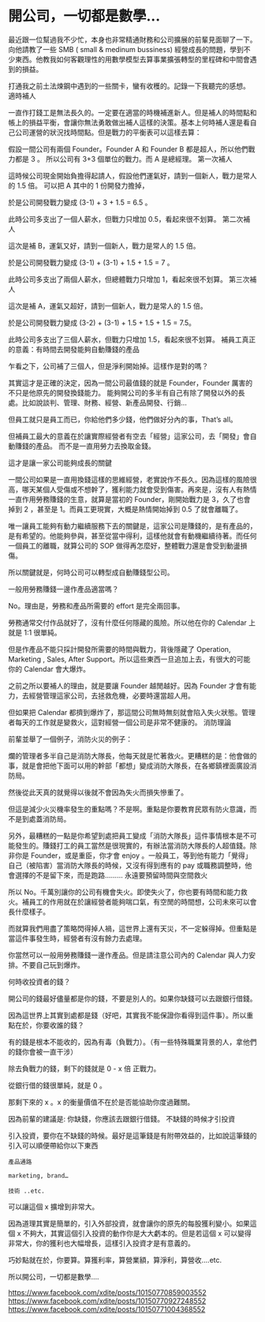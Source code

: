 # 開公司，一切都是數學...

最近跟一位幫過我不少忙，本身也非常精通財務和公司擴展的前輩見面聊了一下。向他請教了一些 SMB ( small & medinum bussiness) 經營成長的問題，學到不少東西。他教我如何客觀理性的用數學模型去算事業擴張轉型的里程碑和中間會遇到的損益。

打通我之前土法煉鋼中遇到的一些關卡，蠻有收穫的。記錄一下我聽完的感想。
適時補人

一直作打錢工是無法長久的。一定要在適當的時機補進新人。但是補人的時間點和帳上的損益平衡，會讓你無法勇敢做出補人這樣的決策。基本上何時補人還是看自己公司運營的狀況找時間點。但是戰力的平衡表可以這樣去算：

假設一間公司有兩個 Founder。Founder A 和 Founder B 都是超人，所以他們戰力都是 3 。 所以公司有 3+3 個單位的戰力。而 A 是總經理。
第一次補人

這時候公司現金開始負擔得起請人，假設他們運氣好，請到一個新人，戰力是常人的 1.5 倍。 可以把 A 其中的 1 份開發力擔掉，

於是公司開發戰力變成 (3-1) + 3 + 1.5 = 6.5 。

此時公司多支出了一個人薪水，但戰力只增加 0.5，看起來很不划算。
第二次補人

這次是補 B，運氣又好，請到一個新人，戰力是常人的 1.5 倍。

於是公司開發戰力變成 (3-1) + (3-1) + 1.5 + 1.5 = 7 。

此時公司多支出了兩個人薪水，但總體戰力只增加 1，看起來很不划算。
第三次補人

這次是補 A，運氣又超好，請到一個新人，戰力是常人的 1.5 倍。

於是公司開發戰力變成 (3-2) + (3-1) + 1.5 + 1.5 + 1.5 = 7.5。

此時公司多支出了三個人薪水，但戰力只增加 1.5，看起來很不划算。
補員工真正的意義：有時間去開發能夠自動賺錢的產品

乍看之下，公司補了三個人，但是淨利開始掉。這樣作是對的嗎？

其實這才是正確的決定，因為一間公司最值錢的就是 Founder，Founder 厲害的不只是他原先的開發換錢能力。 能夠開公司的多半有自己有除了開發以外的長處。比如說談判、管理、財務、經營、新產品開發、行銷…

但員工就只是員工而已，你給他們多少錢，他們做好分內的事，That’s all。

但補員工最大的意義在於讓實際經營者有空去「經營」這家公司，去「開發」會自動賺錢的產品。 而不是一直用勞力去換取金錢。

這才是讓一家公司能夠成長的關鍵

一間公司如果是一直用換錢這樣的思維經營，老實說作不長久。因為這樣的風險很高，哪天某個人受傷或不想幹了，獲利能力就會受到傷害。再來是，沒有人有熱情一直作用勞務賺錢的生意，就算是當初的 Founder，剛開始戰力是 3，久了也會掉到 2 ，甚至是 1。而員工更現實，大概是熱情開始掉到 0.5 了就會離職了。

唯一讓員工能夠有動力繼續服務下去的關鍵是，這家公司是賺錢的，是有產品的，是有希望的。他能夠參與，甚至從當中得利，這樣他就會有動機繼續待著。而任何一個員工的離職，就算公司的 SOP 做得再怎麼好，整體戰力還是會受到動盪損傷。

所以關鍵就是，何時公司可以轉型成自動賺錢型公司。

一般用勞務賺錢一邊作產品適當嗎？

No。理由是，勞務和產品所需要的 effort 是完全兩回事。

勞務通常交付作品就好了，沒有什麼任何隱藏的風險。所以他在你的 Calendar 上就是 1:1 很單純。

但是作產品不能只採計開發所需要的時間與戰力，背後隱藏了 Operation, Marketing , Sales, After Support。所以這些東西一旦追加上去，有很大的可能你的 Calendar 會大爆炸。

之前之所以要補人的理由，就是要讓 Founder 越閒越好。因為 Founder 才會有能力，去經營管理這家公司，去拯救危機，必要時還當超人用。

但如果把 Calendar 都擠到爆炸了，那這間公司無時無刻就會陷入失火狀態。管理者每天的工作就是變救火，這對經營一個公司是非常不健康的。
消防理論

前輩並舉了一個例子，消防火災的例子：

爛的管理者多半自己是消防大隊長，他每天就是忙著救火。更糟糕的是：他會做的事，就是會把他下面可以用的幹部「都想」變成消防大隊長，在各鄉鎮裡面廣設消防局。

然後從此天真的就覺得以後就不會因為失火而損失慘重了。

但這是減少火災機率發生的重點嗎？不是啊。重點是你要教育民眾有防火意識，而不是到處蓋消防局。

另外，最糟糕的一點是你希望到處把員工變成「消防大隊長」這件事情根本是不可能發生的。賺錢打工的員工當然是很現實的，有辦法當消防大隊長的人超值錢。除非你是 Founder，或是重臣，你才會 enjoy 。一般員工，等到他有能力「覺得」自己（被陷害）當消防大隊長的時候，又沒有得到應有的 pay 或職務調整時，他會選擇的不是留下來，而是跑路………
永遠要預留時間與空間救火

所以 No。千萬別讓你的公司有機會失火。即使失火了，你也要有時間和能力救火。補員工的作用就在於讓經營者能夠喘口氣，有空閒的時間想，公司未來可以會長什麼樣子。

而就算我們用盡了策略閃得掉人禍，這世界上還有天災，不一定躲得掉。但重點是當這件事發生時，經營者有沒有餘力去處理。

你當然可以一般用勞務賺錢一邊作產品。但是請注意公司內的 Calendar 與人力安排。不要自己玩到爆炸。

何時收投資者的錢？

開公司的錢最好儘量都是你的錢，不要是別人的。如果你缺錢可以去跟銀行借錢。

因為這世界上其實到處都是錢（好吧，其實我不能保證你看得到這件事）。所以重點在於，你要收誰的錢？

有的錢是根本不能收的，因為有毒（負戰力）。（有一些特殊職業背景的人，拿他們的錢你會被一直干涉）

除去負戰力的錢，剩下的錢就是 0 - x 倍 正戰力。

從銀行借的錢很單純，就是 0 。

那剩下來的 x 。x 的衡量價值不在於是否能協助你度過難關。

因為前輩的建議是: 你缺錢，你應該去跟銀行借錢。
不缺錢的時候才引投資

引入投資，要你在不缺錢的時候。最好是這筆錢是有附帶效益的，比如說這筆錢的引入可以順便帶給你以下東西

    產品通路

    marketing, brand…

    技術 ..etc.

可以讓這個 x 擴增到非常大。

因為道理其實是簡單的，引入外部投資，就會讓你的原先的每股獲利變小。如果這個 x 不夠大，其實這個引入投資的動作你是大大虧本的。但是若這個 x 可以變得非常大，你的獲利也大幅增長，這樣引入投資才是有意義的。

巧妙點就在於，你要算。算獲利率，算營業額，算淨利，算營收….etc.

所以開公司，一切都是數學….

https://www.facebook.com/xdite/posts/10150770859003552 https://www.facebook.com/xdite/posts/10150770927248552 https://www.facebook.com/xdite/posts/10150771004368552
